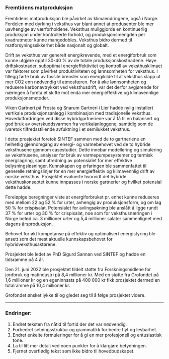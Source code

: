 ### Fremtidens matproduksjon

Fremtidens matproduksjon ble påvirket av klimaendringene, også i Norge. Fordelen med dyrking i veksthus var blant annet at produsenter ble mer uavhengige av værforholdene. Veksthus muliggjorde en kontinuerlig produksjon under kontrollerte forhold, og produksjonsmengden per kvadratmeter kunne mangedobles. Veksthus bidro dermed til matforsyningssikkerhet både nasjonalt og globalt.

Drift av veksthus var generelt energikrevende, med et energiforbruk som kunne utgjøre opptil 30-40 % av de totale produksjonskostnadene. Høye driftskostnader, suboptimal energieffektivitet og kontroll av veksthusklimaet var faktorer som påvirket produktiviteten og lønnsomheten for veksthus. I tillegg førte bruk av fossile brensler som energikilde til at veksthus slapp ut mer CO2 enn nødvendig til atmosfæren. For å øke lønnsomheten og redusere karbonavtrykket ved veksthusdrift, var det derfor avgjørende for næringen å foreta et skifte mot enda mer energieffektive og klimavennlige produksjonsmetoder.

Viken Gartneri på Frosta og Snarum Gartneri i Lier hadde nylig installert vertikale produksjonsanlegg i kombinasjon med tradisjonelle veksthus. Hovedutfordringen ved disse hybridgartneriene var å få til en balansert og god bruk av overskuddsvarmen fra vertikalanleggene, samtidig som de ivaretok tilfredsstillende avfuktning i et semilukket veksthus.

I dette prosjektet foretok SINTEF sammen med de to gartneriene en helhetlig gjennomgang av energi- og varmebehovet ved de to hybride veksthusene gjennom casestudier. Dette innebar modellering og simulering av veksthusene, analyser for bruk av varmepumpesystemer og termisk energilagring, samt utredning av potensialet for mer effektive belysningsløsninger. Kunnskapen og erfaringen ble sammenfattet til generelle retningslinjer for en mer energieffektiv og klimavennlig drift av norske veksthus. Prosjektet evaluerte hvorvidt det hybride veksthuskonseptet kunne innpasses i norske gartnerier og hvilket potensial dette hadde.

Foreløpige beregninger viste at energiforbruket pr. enhet kunne reduseres med mellom 22 og 52 % for urter, avhengig av produksjonsform, og om lag 50 % for crispisalat. Potensialet for avlingsøkning ble anslått å ligge rundt 37 % for urter og 30 % for crispisalat, noe som for veksthusnæringen i Norge betød ca. 3 millioner urter og 5,4 millioner salater sammenlignet med dagens årsproduksjon.

Behovet for økt kompetanse på effektiv og optimalisert energistyring ble ansett som det mest aktuelle kunnskapsbehovet for hybridveksthusaktørene.

Prosjektet ble ledet av PhD Sigurd Sannan ved SINTEF og hadde en tidsramme på 4 år.

Den 21. juni 2022 ble prosjektet tildelt støtte fra Forskningsmidlene for jordbruk og matindustri på 8,4 millioner kr. Med en støtte fra Grofondet på 1,6 millioner kr og en egeninnsats på 400 000 kr fikk prosjektet dermed en totalramme på 10,4 millioner kr.

Grofondet ønsket lykke til og gledet seg til å følge prosjektet videre.

---

### Endringer:

1. Endret teksten fra nåtid til fortid der det var nødvendig.
2. Forbedret setningsstruktur og grammatikk for bedre flyt og lesbarhet.
3. Endret enkelte formuleringer for å gi en mer profesjonell og entusiastisk tone.
4. La til litt mer detalj ved noen punkter for å klargjøre betydningen.
5. Fjernet overflødig tekst som ikke bidro til hovedbudskapet.